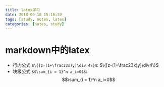 ```yaml
---
title: latex学习
date: 2018-09-18 15:16:39
tags: [study, notes, latex]
categories: [notes, study]
---
```


# markdown中的latex

- 行内公式 `$\{[z-(1+\frac23x)y]\div 4\}$`: $\{[z-(1+\frac23x)y]\div4\}$
- 块级公式 `$$\sum_{i = 1}^n a_i=0$$`: $$\sum_{i = 1}^n a_i=0$$
